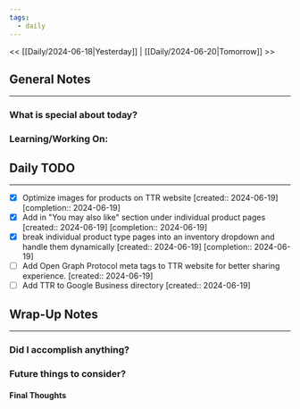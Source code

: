 ```yaml
---
tags:
  - daily
---
```

<< [[Daily/2024-06-18|Yesterday]] |  [[Daily/2024-06-20|Tomorrow]] >>

## General Notes
---
### What is special about today?


### Learning/Working On:



## Daily TODO
---
- [x] Optimize images for products on TTR website  [created:: 2024-06-19]  [completion:: 2024-06-19]
- [x] Add in "You may also like" section under individual product pages  [created:: 2024-06-19]  [completion:: 2024-06-19]
- [x] break individual product type pages into an inventory dropdown and handle them dynamically  [created:: 2024-06-19]  [completion:: 2024-06-19]
- [ ] Add Open Graph Protocol meta tags to TTR website for better sharing experience.  [created:: 2024-06-19]
- [ ] Add TTR to Google Business directory  [created:: 2024-06-19]

## Wrap-Up Notes
---
### Did I accomplish anything?
### Future things to consider?
#### Final Thoughts


